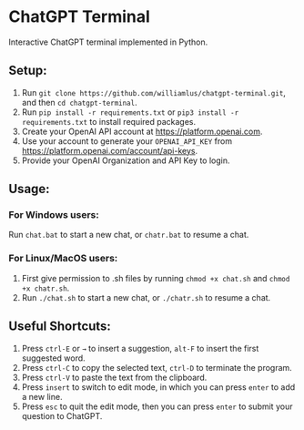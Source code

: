 # ChatGPT Terminal
Interactive ChatGPT terminal implemented in Python.

## Setup:
1. Run `git clone https://github.com/williamlus/chatgpt-terminal.git`, and then `cd chatgpt-terminal`.
2. Run `pip install -r requirements.txt` or `pip3 install -r requirements.txt` to install required packages.
3. Create your OpenAI API account at https://platform.openai.com.
4. Use your account to generate your `OPENAI_API_KEY` from https://platform.openai.com/account/api-keys.
5. Provide your OpenAI Organization and API Key to login.

## Usage:
### For Windows users:
Run `chat.bat` to start a new chat, or `chatr.bat` to resume a chat.
### For Linux/MacOS users:
1. First give permission to .sh files by running `chmod +x chat.sh` and `chmod +x chatr.sh`.
2. Run `./chat.sh` to start a new chat, or `./chatr.sh` to resume a chat.

## Useful Shortcuts:
1. Press  `ctrl-E` or `→` to insert a suggestion, `alt-F` to insert the first suggested word.
2. Press `ctrl-C` to copy the selected text, `ctrl-D` to terminate the program.
3. Press `ctrl-V` to paste the text from the clipboard.
4. Press `insert` to switch to edit mode, in which you can press `enter` to add a new line.
5. Press `esc` to quit the edit mode, then you can press `enter` to submit your question to ChatGPT. 
